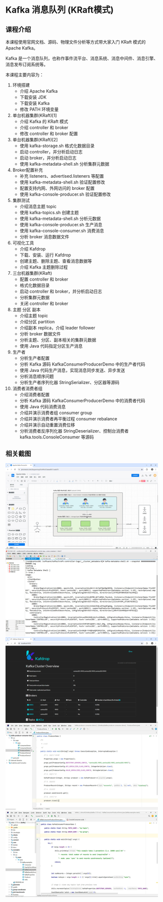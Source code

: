 # Kafka 消息队列 (KRaft模式)

## 课程介绍 

本课程使用官网文档、源码、物理文件分析等方式带大家入门 KRaft 模式的 Apache Kafka。

Kafka 是一个消息队列，也称作事件流平台、消息系统、消息中间件、消息引擎、消息发布订阅系统等。

本课程主要内容为：

1. 环境搭建
   - 介绍 Apache Kafka
   - 下载安装 JDK
   - 下载安装 Kafka
   - 修改 PATH 环境变量
2. 单台机器集群(KRaft)[1]
   - 介绍 Kafka 的 KRaft 模式
   - 介绍 controller 和 broker
   - 修改 controller 和 broker 配置
3. 单台机器集群(KRaft)[2]
   - 使用 kafka-storage.sh 格式化数据目录
   - 启动 controller，并分析启动日志
   - 启动 broker，并分析启动日志
   - 使用 kafka-metadata-shell.sh 分析集群元数据
4. Broker配置补充
   - 补充 listeners、advertised.listeners 等配置
   - 使用 kafka-metadata-shell.sh 验证配置修改
   - 配置支持内网、外网访问的 broker 配置
   - 使用 kafka-console-producer.sh 验证配置修改
5. 集群测试
   - 介绍消息主题 topic
   - 使用 kafka-topics.sh 创建主题
   - 使用 kafka-metadata-shell.sh 分析元数据
   - 使用 kafka-console-producer.sh 生产消息
   - 使用 kafka-console-consumer.sh 消费消息
   - 分析 broker 消息数据文件
6. 可视化工具
   - 介绍 Kafdrop
   - 下载、安装、运行 Kafdrop
   - 创建主题、删除主题、查看消息数据等
   - 介绍 Kafka 主题删除过程
7. 三台机器集群(KRaft)
   - 配置 controller 和 broker
   - 格式化数据目录
   - 启动 controller 和 broker，并分析启动日志
   - 分析集群元数据
   - 关闭 controller 和 broker
8. 主题 分区 副本
   - 介绍主题 topic
   - 介绍分区 partition
   - 介绍副本 replica，介绍 leader follower
   - 分析 broker 数据文件
   - 分析主题、分区、副本相关的集群元数据
   - 使用 Java 代码指定分区生产消息
9. 生产者
   - 分析生产者配置 
   - 分析 Kafka 源码 KafkaConsumerProducerDemo 中的生产者代码
   - 使用 Java 代码生产消息，实现消息同步发送、异步发送
   - 分析消息顺序问题 
   - 分析生产者序列化器 StringSerializer、分区器等源码
10. 消费者消费者组
    - 介绍消费者配置
    - 分析 Kafka 源码 KafkaConsumerProducerDemo 中的消费者代码
    - 使用 Java 代码消费消息
    - 介绍并演示消费者组 consumer group
    - 介绍并演示消费者再平衡过程 consumer rebalance
    - 介绍并演示自动重置消费位移
    - 分析消费者反序列化器 StringDeserializer、控制台消费者 kafka.tools.ConsoleConsumer 等源码

## 相关截图

![01.jpg](image/01.jpg)
![02.jpg](image/02.jpg)
![03.jpg](image/03.jpg)
![04.jpg](image/04.jpg)
![05.jpg](image/05.jpg)